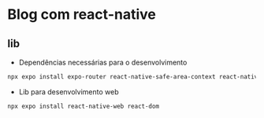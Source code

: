 # Blog com react-native

## lib

- Dependências necessárias para o desenvolvimento

```bash
npx expo install expo-router react-native-safe-area-context react-native-screens expo-linking expo-constants expo-status-bar
```

- Lib para desenvolvimento web

```bash
npx expo install react-native-web react-dom
```
